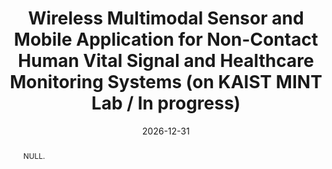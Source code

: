 ---
title: "Wireless Multimodal Sensor and Mobile Application for Non-Contact Human Vital Signal and Healthcare Monitoring Systems (on KAIST MINT Lab / In progress)"
collection: publications
permalink: /publication/2024-ij3
date: 2026-12-31
venue: 'null'
# paperurl: ''
# slidesurl: ''
pubtype: 'international_journal'
# just display our icon symbols
link: 'http://mintlab1.kaist.ac.kr/'
# code: 'https://github.com/FIVEYOUNGWOO/Mutli-Objective-Reinforcement-Learning-2-Proposed-Federated-MO-A3Cs'
# github: 'https://github.com/FIVEYOUNGWOO/Mutli-Objective-Reinforcement-Learning-2-Proposed-Federated-MO-A3Cs'
citation: 'S. Cho, et al. &quot;Wireless Multimodal Sensor and Mobile Application for Non-Contact Human Vital Signal and Healthcare Monitoring Systems.&quot; 2026. (<u>Status: In progress</u>)'
excerpt_separator: ""
abstract: "NULL."
---